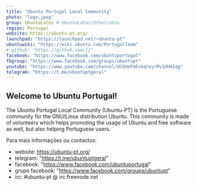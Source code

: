 ```yaml
---
title: "Ubuntu Portugal Local Community"
photo: "logo.jpeg"
group: UbuntuLoCos # UbuntuLoCos|OtherLoCos
region: Portugal
website: https://ubuntu-pt.org/
launchpad: "https://launchpad.net/~ubuntu-pt"
ubuntuwiki: "https://wiki.ubuntu.com/PortugalTeam"
# github: "https://github.com/{}"
facebook: "https://www.facebook.com/ubuntuportugal"
fbgroup: "https://www.facebook.com/groups/ubuntupt"
youtube: "https://www.youtube.com/channel/UC6HeFmEskqnxyrMv1dHAIqg"
telegram: "https://t.me/ubuntuptgeral"
---
```


## Welcome to Ubuntu Portugal!

The Ubuntu Portugal Local Community (Ubuntu-PT) is the Portuguese community for the GNU/Linux distribution Ubuntu.
This community is made of volunteers which helps promoting the usage of Ubuntu and free software as well,
but also helping Portuguese users.

Para mais informações ou contactos:
- website: https://ubuntu-pt.org/
- telegram: "https://t.me/ubuntuptgeral"
- facebook: "https://www.facebook.com/ubuntuportugal"
- grupo facebook: "https://www.facebook.com/groups/ubuntupt"
- irc: #ubuntu-pt @ irc.freenode.net
